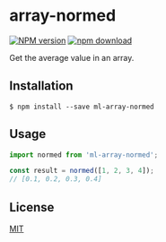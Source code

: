 # array-normed

[![NPM version][npm-image]][npm-url]
[![npm download][download-image]][download-url]

Get the average value in an array.

## Installation

`$ npm install --save ml-array-normed`

## Usage

```js
import normed from 'ml-array-normed';

const result = normed([1, 2, 3, 4]);
// [0.1, 0.2, 0.3, 0.4]
```

## License

[MIT](./LICENSE)

[npm-image]: https://img.shields.io/npm/v/ml-array-normed.svg?style=flat-square
[npm-url]: https://npmjs.org/package/ml-array-normed
[download-image]: https://img.shields.io/npm/dm/ml-array-normed.svg?style=flat-square
[download-url]: https://npmjs.org/package/ml-array-normed
